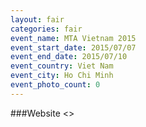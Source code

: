 ```yaml
---
layout: fair
categories: fair
event_name: MTA Vietnam 2015
event_start_date: 2015/07/07
event_end_date: 2015/07/10
event_country: Viet Nam
event_city: Ho Chi Minh
event_photo_count: 0
---
```


###Website
<>